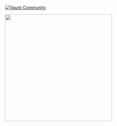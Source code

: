 

[![Vaunt Community](https://api.vaunt.dev/v1/github/entities/answerdev/repositories/answer/badges/community)](https://community.vaunt.dev/board/answerdev/repository/answer)

<p>
  <img src="https://api.vaunt.dev/v1/github/entities/answerdev/repositories/answer/contributors?format=svg&limit=15" width="350" />
</p>
